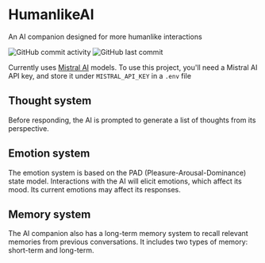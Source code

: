 # HumanlikeAI
An AI companion designed for more humanlike interactions

![GitHub commit activity](https://img.shields.io/github/commit-activity/m/fungamer2-2/HumanlikeAI)
![GitHub last commit](https://img.shields.io/github/last-commit/fungamer2-2/HumanlikeAI)


Currently uses [Mistral AI](https://mistral.ai) models. To use this project, you'll need a Mistral AI API key, and store it under `MISTRAL_API_KEY` in a `.env` file

## Thought system

Before responding, the AI is prompted to generate a list of thoughts from its perspective. 

## Emotion system

The emotion system is based on the PAD (Pleasure-Arousal-Dominance) state model. Interactions with the AI will elicit emotions, which affect its mood. Its current emotions may affect its responses.

## Memory system

The AI companion also has a long-term memory system to recall relevant memories from previous conversations. It includes two types of memory: short-term and long-term.
